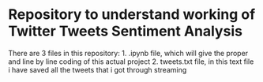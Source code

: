 <h1>Repository to understand working of Twitter Tweets Sentiment Analysis</h1>
   There are 3 files in this repository:
   1. .ipynb file, which will give the proper and line by line coding of this actual project
   2. tweets.txt file, in this text file i have saved all the tweets that i got through streaming
